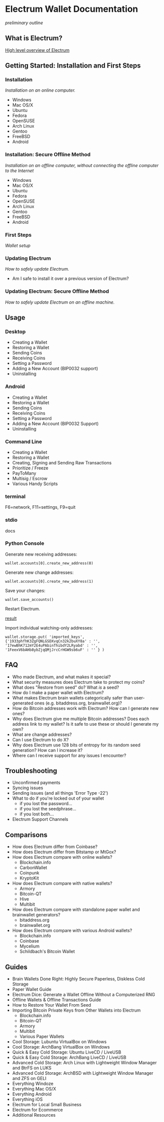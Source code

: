 Electrum Wallet Documentation
=============================

*preliminary outline*


What is Electrum?
-----------------

[High level overview of Electrum](https://github.com/ecdsa/electrum-web/wiki/What-is-Electrum%3F)


Getting Started: Installation and First Steps
---------------------------------------------

### Installation

*Installation on an online computer.*

- Windows
- Mac OS/X
- Ubuntu
- Fedora
- OpenSUSE
- Arch Linux
- Gentoo
- FreeBSD
- Android

### Installation: Secure Offline Method

*Installation on an offline computer, without connecting the offline
computer to the Internet*

- Windows
- Mac OS/X
- Ubuntu
- Fedora
- OpenSUSE
- Arch Linux
- Gentoo
- FreeBSD
- Android

### First Steps

*Wallet setup*

### Updating Electrum

*How to safely update Electrum.*

- Am I safe to install it over a previous version of Electrum?

### Updating Electrum: Secure Offline Method

*How to safely update Electrum on an offline machine.*


Usage
-----

### Desktop

- Creating a Wallet
- Restoring a Wallet
- Sending Coins
- Receiving Coins
- Setting a Password
- Adding a New Account (BIP0032 support)
- Uninstalling

### Android

- Creating a Wallet
- Restoring a Wallet
- Sending Coins
- Receiving Coins
- Setting a Password
- Adding a New Account (BIP0032 Support)
- Uninstalling

### Command Line

- Creating a Wallet
- Restoring a Wallet
- Creating, Signing and Sending Raw Transactions
- Prioritize / Freeze
- PayToMany
- Multisig / Escrow
- Various Handy Scripts

### terminal

F6=network, F11=settings, F9=quit

### stdio

docs

### Python Console

Generate new receiving addresses:

    wallet.accounts[0].create_new_address(0)

Generate new change addresses:

    wallet.accounts[0].create_new_address(1)

Save your changes:

    wallet.save_accounts()

Restart Electrum.

[result](http://i.imgur.com/gfOB4Cp.png)

Import individual watching-only addresses:

    wallet.storage.put( 'imported_keys', {'1933phfhK3ZgFQNLGSDXvqCn32k2buXY8a' : '',  '17ewBhK712mY2E4uPAbinThibdY2LRyabd' : '', '1FeexV6bAHb8ybZjqQMjJrcCrHGW9sb6uF' : '' } )


FAQ
---

* Who made Electrum, and what makes it special?
* What security measures does Electrum take to protect my coins?
* What does "Restore from seed" do? What *is* a seed?
* How do I make a paper wallet with Electrum?
* What makes Electrum brain wallets categorically safer than user-generated ones (e.g. bitaddress.org, brainwallet.org)?
* How do Bitcoin addresses work with Electrum? How can I generate new ones?
* Why does Electrum give me multiple Bitcoin addresses? Does each address link to my wallet? Is it safe to use these or should I generate my own?
* What are change addresses?
* Can I use Electrum to do X?
* Why does Electrum use 128 bits of entropy for its random seed generation? How can I increase it?
* Where can I receive support for any issues I encounter?


Troubleshooting
---------------

- Unconfirmed payments
- Syncing issues
- Sending issues (and all things 'Error Type -22')
- What to do if you're locked out of your wallet
  - if you lost the password...
  - if you lost the seedphrase...
  - if you lost both...
- Electrum Support Channels


Comparisons
-----------

- How does Electrum differ from Coinbase?
- How does Electrum differ from Bitstamp or MtGox?
- How does Electrum compare with online wallets?
  - Blockchain.info
  - CarbonWallet
  - Coinpunk
  - KryptoKit
- How does Electrum compare with native wallets?
  - Armory
  - Bitcoin-QT
  - Hive
  - Multibit
- How does Electrum compare with standalone paper wallet and brainwallet generators?
  - bitaddress.org
  - brainwallet.org
- How does Electrum compare with various Android wallets?
  - Blockchain.info
  - Coinbase
  - Mycelium
  - Schildbach's Bitcoin Wallet


Guides
------

- Brain Wallets Done Right: Highly Secure Paperless, Diskless Cold Storage
- Paper Wallet Guide
- Electrum Dice: Generate a Wallet Offline Without a Computerized RNG
- Offline Wallets & Offline Transactions Guide
- How to Restore Your Wallet From Seed
- Importing Bitcoin Private Keys from Other Wallets into Electrum
  - Blockchain.info
  - Bitcoin-QT
  - Armory
  - Multibit
  - Various Paper Wallets
- Cool Storage: Lubuntu VirtualBox on Windows
- Cool Storage: ArchBang VirtualBox on Windows
- Quick & Easy Cold Storage: Ubuntu LiveCD / LiveUSB
- Quick & Easy Cold Storage: ArchBang LiveCD / LiveUSB
- Advanced Cold Storage: Arch Linux with Lightweight Window Manager and BtrFS on LUKS
- Advanced Cold Storage: ArchBSD with Lightweight Window Manager and ZFS on GELI
- Everything Windoze
- Everything Mac OS/X
- Everything Android
- Everything iOS
- Electrum for Local Small Business
- Electrum for Ecommerce
- Additional Resources

